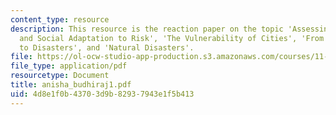 ```yaml
---
content_type: resource
description: This resource is the reaction paper on the topic 'Assessing Urban Vulnerability
  and Social Adaptation to Risk', 'The Vulnerability of Cities', 'From Everyday Hazards
  to Disasters', and 'Natural Disasters'.
file: https://ol-ocw-studio-app-production.s3.amazonaws.com/courses/11-941-disaster-vulnerability-and-resilience-spring-2005/4d8e1f0b43703d9b82937943e1f5b413_anisha_budhiraj1.pdf
file_type: application/pdf
resourcetype: Document
title: anisha_budhiraj1.pdf
uid: 4d8e1f0b-4370-3d9b-8293-7943e1f5b413
---
```

